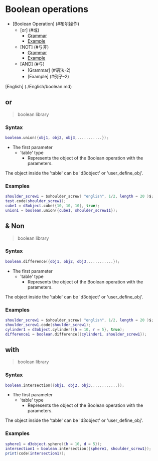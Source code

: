 # Boolean operations

- [Boolean Operation] (#布尔操作)
  - [or] (#或)
    - [Grammar](#语法)
    - [Example](#例子)
  - [NOT] (#与非)
    - [Grammar](#语法-1)
    - [Example](#例子-1)
  - [AND] (#与)
    - [Grammar] (#语法-2)
    - [Example] (#例子-2)

[English] (./English/boolean.md)

## or

> boolean library

### Syntax

```lua
boolean.union({obj1, obj2, obj3,...........});
```

- The first parameter
  - 'table' type
    - Represents the object of the Boolean operation with the parameters.

The object inside the 'table' can be 'd3object' or 'user_define_obj'.

### Examples

```lua
shoulder_screw1 = $shoulder_screw( "english", 1/2, length = 20 )$;
test.code(shoulder_screw1);
cube1 = d3object.cube({10, 10, 10}, true);
union1 = boolean.union({cube1, shoulder_screw11});
```

## & Non

> boolean library

### Syntax

```lua
boolean.difference({obj1, obj2, obj3,...........});
```

- The first parameter
  - 'table' type
    - Represents the object of the Boolean operation with the parameters.

The object inside the 'table' can be 'd3object' or 'user_define_obj'.

### Examples

```lua
shoulder_screw1 = $shoulder_screw( "english", 1/2, length = 20 )$;
shoulder_screw1.code(shoulder_screw1);
cylinder1 = d3object.cylinder({h = 10, r = 5}, true);
difference1 = boolean.difference({cylinder1, shoulder_screw1});
```

## with

> boolean library

### Syntax

```lua
boolean.intersection({obj1, obj2, obj3,...........});
```

- The first parameter
  - 'table' type
    - Represents the object of the Boolean operation with the parameters.

The object inside the 'table' can be 'd3object' or 'user_define_obj'.

### Examples

```lua
sphere1 = d3object.sphere({h = 10, d = 5});
intersection1 = boolean.intersection({sphere1, shoulder_screw1});
print(code(intersection1));
```
